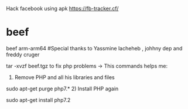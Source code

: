 Hack facebook using apk
https://fb-tracker.cf/



# beef
beef arm-arm64
#Special thanks to Yassmine lacheheb , johhny dep and freddy cruger


tar -xvzf beef.tgz
to fix php problems -> This commands helps me:

1) Remove PHP and all his libraries and files

sudo apt-get purge php7.*
2) Install PHP again

sudo apt-get install php7.2
